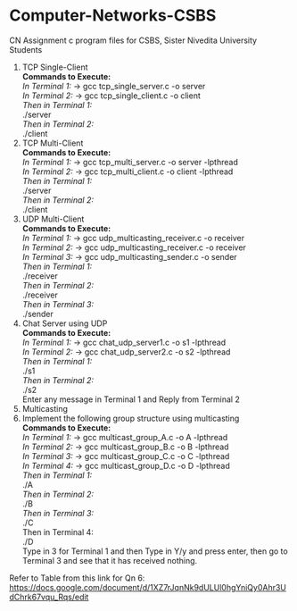 # Computer-Networks-CSBS
CN Assignment c program files for CSBS, Sister Nivedita University Students

1. TCP Single-Client <br><strong>Commands to Execute:</strong><br><i>In Terminal 1:</i> -> gcc tcp_single_server.c -o server<br><i>In Terminal 2:</i> -> gcc tcp_single_client.c -o client<br><i>Then in Terminal 1:</i><br>./server<br><i>Then in Terminal 2:</i><br> ./client
2. TCP Multi-Client <br><strong>Commands to Execute:</strong><br><i>In Terminal 1:</i> -> gcc tcp_multi_server.c -o server -lpthread<br><i>In Terminal 2:</i> -> gcc tcp_multi_client.c -o client -lpthread<br><i>Then in Terminal 1:</i><br>./server<br><i>Then in Terminal 2:</i><br> ./client
3. UDP Multi-Client <br><strong>Commands to Execute:</strong><br><i>In Terminal 1:</i> -> gcc udp_multicasting_receiver.c -o receiver<br><i>In Terminal 2:</i> -> gcc udp_multicasting_receiver.c -o receiver<br><i>In Terminal 3:</i> -> gcc udp_multicasting_sender.c -o sender<br><i>Then in Terminal 1:</i><br>./receiver<br><i>Then in Terminal 2:</i><br> ./receiver<i><br>Then in Terminal 3:</i><br>./sender
4. Chat Server using UDP <br><strong>Commands to Execute:</strong><br><i>In Terminal 1:</i> -> gcc chat_udp_server1.c -o s1 -lpthread<br><i>In Terminal 2:</i> -> gcc chat_udp_server2.c -o s2 -lpthread<br><i>Then in Terminal 1:</i><br>./s1<br><i>Then in Terminal 2:</i><br> ./s2<br>Enter any message in Terminal 1 and Reply from Terminal 2
5. Multicasting <br>
6. Implement the following group structure using multicasting <br><strong>Commands to Execute:</strong><br><i>In Terminal 1:</i> -> gcc multicast_group_A.c -o A -lpthread<br><i>In Terminal 2:</i> -> gcc multicast_group_B.c -o B -lpthread<br><i>In Terminal 3:</i> -> gcc multicast_group_C.c -o C -lpthread<br><i>In Terminal 4:</i> -> gcc multicast_group_D.c -o D -lpthread<br><i>Then in Terminal 1:</i><br>./A<br><i>Then in Terminal 2:</i><br> ./B<i><br>Then in Terminal 3:</i><br>./C<br>Then in Terminal 4:</i><br>./D<br>Type in 3 for Terminal 1 and then Type in Y/y and press enter, then go to Terminal 3 and see that it has received nothing.

Refer to Table from this link for Qn 6: https://docs.google.com/document/d/1XZ7rJqnNk9dULUl0hgYniQy0Ahr3UdChrk67vqu_Rqs/edit
